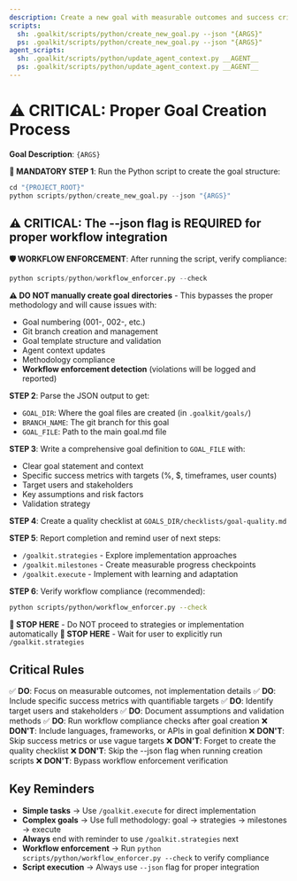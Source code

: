 ```yaml
---
description: Create a new goal with measurable outcomes and success criteria. This command ensures proper goal-driven development methodology.
scripts:
  sh: .goalkit/scripts/python/create_new_goal.py --json "{ARGS}"
  ps: .goalkit/scripts/python/create_new_goal.py --json "{ARGS}"
agent_scripts:
  sh: .goalkit/scripts/python/update_agent_context.py __AGENT__
  ps: .goalkit/scripts/python/update_agent_context.py __AGENT__
---
```


# ⚠️ CRITICAL: Proper Goal Creation Process

**Goal Description**: `{ARGS}`

**🚨 MANDATORY STEP 1**: Run the Python script to create the goal structure:

```python
cd "{PROJECT_ROOT}"
python scripts/python/create_new_goal.py --json "{ARGS}"
```

## **⚠️ CRITICAL: The --json flag is REQUIRED for proper workflow integration**

**🛡️ WORKFLOW ENFORCEMENT**: After running the script, verify compliance:

```python
python scripts/python/workflow_enforcer.py --check
```

**⚠️ DO NOT manually create goal directories** - This bypasses the proper methodology and will cause issues with:

- Goal numbering (001-, 002-, etc.)
- Git branch creation and management
- Goal template structure and validation
- Agent context updates
- Methodology compliance
- **Workflow enforcement detection** (violations will be logged and reported)

**STEP 2**: Parse the JSON output to get:

- `GOAL_DIR`: Where the goal files are created (in `.goalkit/goals/`)
- `BRANCH_NAME`: The git branch for this goal
- `GOAL_FILE`: Path to the main goal.md file

**STEP 3**: Write a comprehensive goal definition to `GOAL_FILE` with:

- Clear goal statement and context
- Specific success metrics with targets (%, $, timeframes, user counts)
- Target users and stakeholders
- Key assumptions and risk factors
- Validation strategy

**STEP 4**: Create a quality checklist at `GOALS_DIR/checklists/goal-quality.md`

**STEP 5**: Report completion and remind user of next steps:

- `/goalkit.strategies` - Explore implementation approaches
- `/goalkit.milestones` - Create measurable progress checkpoints
- `/goalkit.execute` - Implement with learning and adaptation

**STEP 6**: Verify workflow compliance (recommended):

```bash
python scripts/python/workflow_enforcer.py --check
```

**🛑 STOP HERE** - Do NOT proceed to strategies or implementation automatically
**🛑 STOP HERE** - Wait for user to explicitly run `/goalkit.strategies`

## Critical Rules

✅ **DO**: Focus on measurable outcomes, not implementation details
✅ **DO**: Include specific success metrics with quantifiable targets
✅ **DO**: Identify target users and stakeholders
✅ **DO**: Document assumptions and validation methods
✅ **DO**: Run workflow compliance checks after goal creation
❌ **DON'T**: Include languages, frameworks, or APIs in goal definition
❌ **DON'T**: Skip success metrics or use vague targets
❌ **DON'T**: Forget to create the quality checklist
❌ **DON'T**: Skip the --json flag when running creation scripts
❌ **DON'T**: Bypass workflow enforcement verification

## Key Reminders

- **Simple tasks** → Use `/goalkit.execute` for direct implementation
- **Complex goals** → Use full methodology: goal → strategies → milestones → execute
- **Always** end with reminder to use `/goalkit.strategies` next
- **Workflow enforcement** → Run `python scripts/python/workflow_enforcer.py --check` to verify compliance
- **Script execution** → Always use `--json` flag for proper integration
